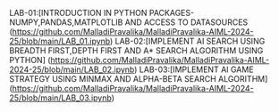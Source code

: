 LAB-01:[INTRODUCTION IN PYTHON PACKAGES-NUMPY,PANDAS,MATPLOTLIB AND ACCESS TO DATASOURCES
(https://github.com/MalladiPravalika/MalladiPravalika-AIML-2024-25/blob/main/LAB_01.ipynb)
LAB-02:[IMPLEMENT AI SEARCH USING BREADTH FIRST,DEPTH FIRST AND A* SEARCH ALGORITHM USING PYTHON]
(https://github.com/MalladiPravalika/MalladiPravalika-AIML-2024-25/blob/main/LAB_02.ipynb)
LAB-03:[IMPLEMENT AI GAME STRATEGY USING MINMAX AND ALPHA-BETA SEARCH ALGORITHM]
(https://github.com/MalladiPravalika/MalladiPravalika-AIML-2024-25/blob/main/LAB_03.ipynb)
